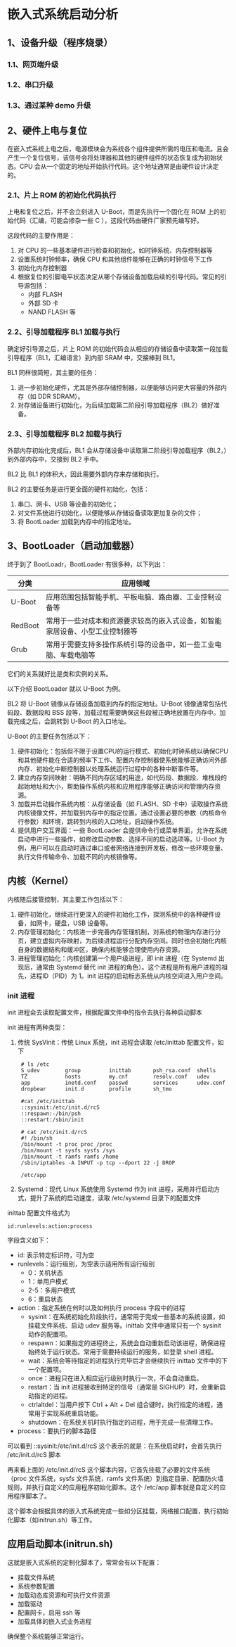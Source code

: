 # 嵌入式系统启动分析

## 1、设备升级（程序烧录）

### 1.1、网页端升级

### 1.2、串口升级

### 1.3、通过某种 demo 升级


## 2、硬件上电与复位

在嵌入式系统上电之后，电源模块会为系统各个组件提供所需的电压和电流。且会产生一个复位信号，该信号会将处理器和其他的硬件组件的状态恢复成为初始状态。CPU 会从一个固定的地址开始执行代码。这个地址通常是由硬件设计决定的。

### 2.1、片上 ROM 的初始化代码执行

上电和复位之后，并不会立刻进入 U-Boot，而是先执行一个固化在 ROM 上的初始代码（汇编，可能会掺杂一些 C ），这段代码由硬件厂家预先编写好。

这段代码的主要作用是：

1. 对 CPU 的一些基本硬件进行检查和初始化，如时钟系统、内存控制器等
2. 设置系统时钟频率，确保 CPU 和其他组件能够在正确的时钟信号下工作
3. 初始化内存控制器
4. 根据复位的引脚电平状态决定从哪个存储设备加载后续的引导代码。常见的引导源包括：
   - 内部 FLASH
   - 外部 SD 卡
   - NAND FLASH 等  

### 2.2、引导加载程序 BL1 加载与执行

确定好引导源之后，片上 ROM 的初始代码会从相应的存储设备中读取第一段加载引导程序（BL1，汇编语言）到内部 SRAM 中，交接棒到 BL1。

BL1 同样很简短，其主要的任务：
1. 进一步初始化硬件，尤其是外部存储控制器，以便能够访问更大容量的外部内存（如 DDR SDRAM）。
2. 对存储设备进行初始化，为后续加载第二阶段引导加载程序（BL2）做好准备。


### 2.3、引导加载程序 BL2 加载与执行

外部内存初始化完成后，BL1 会从存储设备中读取第二阶段引导加载程序（BL2，）到外部内存中，交接到 BL2 手中。

BL2 比 BL1 的体积大，因此需要外部内存来存储和执行。

BL2 的主要任务是进行更全面的硬件初始化，包括：
1. 串口、网卡、USB 等设备的初始化；
2. 对文件系统进行初始化，以便能够从存储设备读取更加复杂的文件；
3. 将 BootLoader 加载到内存中的指定地址。


## 3、BootLoader（启动加载器）

终于到了 BootLoadr，BootLoader 有很多种，以下列出：

|分类|应用领域|
|-|-|
|U-Boot|应用范围包括智能手机、平板电脑、路由器、工业控制设备等|
|RedBoot|常用于一些对成本和资源要求较高的嵌入式设备，如智能家居设备、小型工业控制器等|
|Grub|常用于需要支持多操作系统引导的设备中，如一些工业电脑、车载电脑等|

它们的关系就好比是类和实例的关系。

以下介绍 BootLoader 就以 U-Boot 为例。

BL2 将 U-Boot 镜像从存储设备加载到内存的指定地址。U-Boot 镜像通常包括代码段、数据段和 BSS 段等，加载过程需要确保这些段被正确地放置在内存中。加载完成之后，会跳转到 U-Boot 的入口地址。

U-Boot 的主要任务包括以下：
1. 硬件初始化：包括但不限于设置CPU的运行模式、初始化时钟系统以确保CPU和其他硬件能在合适的频率下工作、配置内存控制器使系统能够正确访问外部内存、初始化中断控制器以处理系统运行过程中的各种中断事件等。
2. 建立内存空间映射：明确不同内存区域的用途，如代码段、数据段、堆栈段的起始地址和大小，帮助操作系统内核和应用程序能够正确访问和管理内存资源。
3. 加载并启动操作系统内核：从存储设备（如 FLASH、SD 卡中）读取操作系统内核镜像文件，并加载到内存中的指定位置。通过设置必要的参数（内核命令行参数）和环境，跳转到内核的入口地址，启动操作系统。
4. 提供用户交互界面：一些 BootLoader 会提供命令行或菜单界面，允许在系统启动中进行一些操作，如修改启动参数、选择不同的启动选项等。U-Boot 为例，用户可以在启动时通过串口或者网络连接到开发板，修改一些环境变量、执行文件传输命令、加载不同的内核镜像等。


## 内核（Kernel）

内核随后接管控制，其主要工作包括以下：

1. 硬件初始化，继续进行更深入的硬件初始化工作，探测系统中的各种硬件设备，如网卡，硬盘，USB 设备等。
2. 内存管理初始化：内核进一步完善内存管理机制，对系统的物理内存进行分页，建立虚拟内存映射，为后续进程运行分配内存空间。同时也会初始化内核自身的数据结构和缓冲区，确保内核能够合理使用内存资源。
3. 进程管理初始化：内核创建第一个用户级进程，即 init 进程（在 Systemd 出现后，通常由 Systemd 替代 init 进程的角色）。这个进程是所有用户进程的祖先，进程ID（PID）为 1。init 进程的启动标志系统从内核空间进入用户空间。

### init 进程

init 进程会去读取配置文件，根据配置文件中的指令去执行各种启动脚本

init 进程有两种类型：
1. 传统 SysVinit：传统 Linux 系统，init 进程会读取 /etc/inittab 配置文件，如下
   
        # ls /etc
        S_udev        group         inittab       psh_rsa.conf  shells
        TZ            hosts         my.cnf        resolv.conf   udev
        app           inetd.conf    passwd        services      udev.conf
        dropbear      init.d        profile       sh_tmo

        #cat /etc/inittab
        ::sysinit:/etc/init.d/rcS
        ::respawn:-/bin/psh
        ::restart:/sbin/init

        # cat /etc/init.d/rcS
        #! /bin/sh
        /bin/mount -t proc proc /proc
        /bin/mount -t sysfs sysfs /sys
        /bin/mount -t ramfs ramfs /home
        /sbin/iptables -A INPUT -p tcp --dport 22 -j DROP

        /etc/app

2. Systemd：现代 Linux 系统使用 Systemd 作为 init 进程，采用并行启动方式，提升了系统的启动速度，读取 /etc/systemd 目录下的配置文件

inittab 配置文件格式为

    id:runlevels:action:process

字段含义如下：
- id: 表示特定标识符，可为空
- runlevels：运行级别，为空表示适用所有运行级别
  - 0：关机状态
  - 1：单用户模式
  - 2-5：多用户模式
  - 6：重启状态
- action：指定系统在何时以及如何执行 process 字段中的进程
  - sysinit：在系统初始化阶段执行，通常用于完成一些基本的系统设置，如挂载文件系统、启动 udev 服务等。inittab 文件中通常只有一个 sysinit 动作的配置项。
  - respawn：如果指定的进程终止，系统会自动重新启动该进程，确保进程始终处于运行状态。常用于需要持续运行的服务，如登录 shell 进程。
  - wait：系统会等待指定的进程执行完毕后才会继续执行 inittab 文件中的下一个配置项。
  - once：进程只在进入相应运行级别时执行一次，不会自动重启。
  - restart：当 init 进程接收到特定的信号（通常是 SIGHUP）时，会重新启动指定的进程。
  - ctrlaltdel：当用户按下 Ctrl + Alt + Del 组合键时，执行指定的进程，通常用于实现系统重启功能。
  - shutdown：在系统关机时执行指定的进程，用于完成一些清理工作。
- process：要执行的脚本路径

可以看到 ::sysinit:/etc/init.d/rcS 这个表示的就是：在系统启动时，会首先执行 /etc/init.d/rcS 脚本

再来看上面的 /etc/init.d/rcS 这个脚本内容，它首先挂载了必要的文件系统（proc 文件系统，sysfs 文件系统，ramfs 文件系统）到指定目录、配置防火墙规则，并执行自定义的应用程序初始化脚本。这个 /etc/app 脚本就是自定义的应用程序脚本了。

这个脚本会根据具体的嵌入式系统完成一些如分区挂载，网络接口配置，执行初始化脚本（如initrun.sh）等工作。

## 应用启动脚本(initrun.sh)

这就是嵌入式系统的定制化脚本了，常常会有以下配置：

- 挂载文件系统
- 系统参数配置
- 加载动态库资源和可执行文件资源
- 加载驱动
- 配置网卡，启用 ssh 等
- 加载具体的嵌入式业务进程 

确保整个系统能够正常运行。

